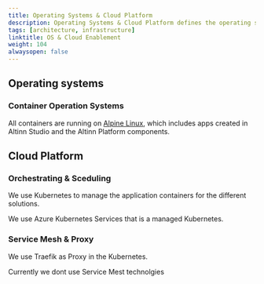 ```yaml
---
title: Operating Systems & Cloud Platform
description: Operating Systems & Cloud Platform defines the operating systems for containers and how the container are deployed to the cloud
tags: [architecture, infrastructure]
linktitle: OS & Cloud Enablement
weight: 104
alwaysopen: false
---
```


## Operating systems

### Container Operation Systems
All containers are running on [Alpine Linux](https://alpinelinux.org/), which includes apps created in Altinn Studio and the Altinn Platform components.

## Cloud Platform

### Orchestrating & Sceduling

We use Kubernetes to manage the application containers for the different solutions.

We use Azure Kubernetes Services that is a managed Kubernetes.

### Service Mesh & Proxy

We use Traefik as Proxy in the Kubernetes.

Currently we dont use Service Mest technolgies